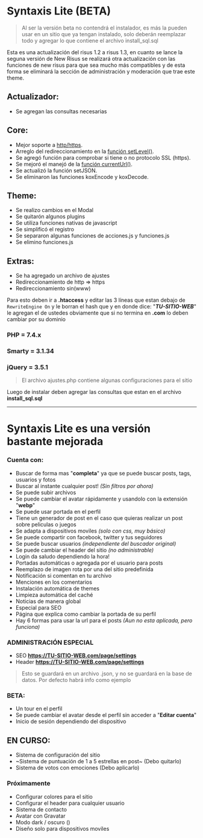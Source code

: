 # Syntaxis Lite (BETA)

> Al ser la versión beta no contendrá el instalador, es más la pueden usar en un sitio que ya tengan instalado, solo deberán reemplazar todo y agregar lo que contiene el archivo install_sql.sql

Esta es una actualización del risus 1.2 a risus 1.3, en cuanto se lance la seguna versión de New Risus se realizará otra actualización con las funciones de new risus para que sea mucho más compatibles y de esta forma se eliminará la sección de administración y moderación que trae este theme.

## Actualizador:
 * Se agregan las consultas necesarias

## Core:
 * Mejor soporte a [http/https](https://github.com/isidromlc/PHPost/issues/10#issue-568723224).
 * Arreglo del redireccionamiento en la [función setLevel()](https://github.com/isidromlc/PHPost/issues/15#issue-568745572).
 * Se agregó función para comprobar si tiene o no protocolo SSL (https).
 * Se mejoró el manejó de la [función currentUrl()](https://github.com/isidromlc/PHPost/issues/16#issue-568747029).
 * Se actualizó la función setJSON.
 * Se eliminaron las funciones koxEncode y koxDecode.

## Theme:
 * Se realizo cambios en el Modal
 * Se quitarón algunos plugins
 * Se utiliza funciones nativas de javascript
 * Se simplificó el registro
 * Se separaron algunas funciones de acciones.js y funciones.js
 * Se elimino funciones.js

## Extras:
 * Se ha agregado un archivo de ajustes
 * Redireccionamiento de http => https
 * Redireccionamiento sin(www)

Para esto deben ir a **.htaccess** y editar las 3 líneas que estan debajo de `RewriteEngine On` y le borran el hash que y en donde dice: "**_TU-SITIO-WEB_**" le agregan el de ustedes obviamente que si no termina en **.com** lo deben cambiar por su dominio

### PHP = 7.4.x
### Smarty = 3.1.34
### jQuery = 3.5.1

> El archivo ajustes.php contiene algunas configuraciones para el sitio 

Luego de instalar deben agregar las consultas que estan en el archivo **install_sql.sql**

---

# Syntaxis Lite es una versión bastante mejorada

### Cuenta con:
 * Buscar de forma mas "**completa**" ya que se puede buscar posts, tags, usuarios y fotos
 * Buscar al instante cualquier post! _(Sin filtros por ahora)_
 * Se puede subir archivos
 * Se puede cambiar el avatar rápidamente y usandolo con la extensión "**webp**"
 * Se puede usar portada en el perfil
 * Tiene un generador de post en el caso que quieras realizar un post sobre peliculas o juegos
 * Se adapta a dispositivos moviles _(solo con css, muy básico)_
 * Se puede compartir con facebook, twitter y tus seguidores
 * Se puede buscar usuarios _(independiente del buscador original)_
 * Se puede cambiar el header del sitio _(no administrable)_
 * Login da saludo dependiendo la hora!
 * Portadas automáticas o agregada por el usuario para posts
 * Reemplazo de imagen rota por una del sitio predefinida
 * Notificación si comentan en tu archivo
 * Menciones en los comentarios
 * Instalación automática de themes
 * Limpieza automática del caché
 * Noticias de manera global
 * Especial para SEO
 * Página que explica como cambiar la portada de su perfil
 * Hay 6 formas para usar la url para el posts _(Aun no esta aplicada, pero funciona)_

### ADMINISTRACIÓN ESPECIAL
 * SEO **https://TU-SITIO-WEB.com/page/settings**
 * Header **https://TU-SITIO-WEB.com/page/settings**

> Esto se guardará en un archivo .json, y no se guardará en la base de datos. Por defecto habrá info como ejemplo

### BETA:
 * Un tour en el perfil
 * Se puede cambiar el avatar desde el perfil sin acceder a "**Editar cuenta**"
 * Inicio de sesión dependiendo del dispositivo

## EN CURSO:
 * Sistema de configuración del sitio
 * ~Sistema de puntuación de 1 a 5 estrellas en post~ (Debo quitarlo)
 * Sistema de votos con emociones (Debo aplicarlo)

### Próximamente
 * Configurar colores para el sitio
 * Configurar el header para cualquier usuario
 * Sistema de contacto
 * Avatar con Gravatar
 * Modo dark / oscuro ()
 * Diseño solo para dispositivos moviles
